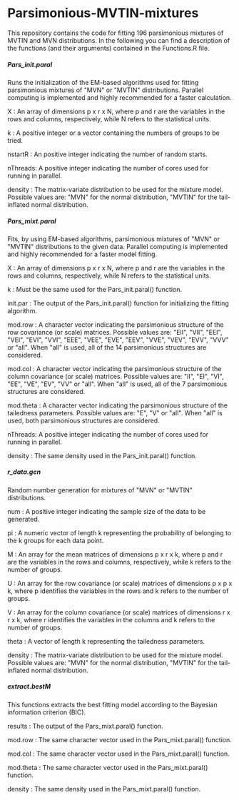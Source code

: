 # Parsimonious-MVTIN-mixtures
This repository contains the code for fitting 196 parsimonious mixtures of MVTIN and MVN distributions.
In the following you can find a description of the functions (and their arguments) contained in the Functions.R file.

##### Pars_init.paral #####

Runs the initialization of the EM-based algorithms used for fitting parsimonious mixtures of "MVN" or "MVTIN" distributions. Parallel computing is implemented and highly recommended for a faster calculation.

X : An array of dimensions p x r x N, where p and r are the variables in the rows and columns, respectively, while N refers to the statistical units.

k : A positive integer or a vector containing the numbers of groups to be tried.

nstartR : An positive integer indicating the number of random starts.

nThreads: A positive integer indicating the number of cores used for running in parallel.

density : The matrix-variate distribution to be used for the mixture model. Possible values are: "MVN" for the normal distribution, "MVTIN" for the tail-inflated normal distribution.

##### Pars_mixt.paral ##### 

Fits, by using EM-based algorithms, parsimonious mixtures of "MVN" or "MVTIN" distributions to the given data. Parallel computing is implemented and highly recommended for a faster model fitting. 

X : An array of dimensions p x r x N, where p and r are the variables in the rows and columns, respectively, while N refers to the statistical units.

k : Must be the same used for the Pars_init.paral() function.

init.par : The output of the Pars_init.paral() function for initializing the fitting algorithm.

mod.row : A character vector indicating the parsimonious structure of the row covariance (or scale) matrices. Possible values are: "EII", "VII", "EEI", "VEI", "EVI", "VVI", "EEE", "VEE", "EVE", "EEV", "VVE", "VEV", "EVV", "VVV" or "all". When "all" is used, all of the 14 parsimonious structures are considered.

mod.col : A character vector indicating the parsimonious structure of the column covariance (or scale) matrices. Possible values are: "II", "EI", "VI", "EE", "VE", "EV", "VV" or "all". When "all" is used, all of the 7 parsimonious structures are considered.

mod.theta : A character vector indicating the parsimonious structure of the tailedness parameters. Possible values are: "E", "V" or "all". When "all" is used, both parsimonious structures are considered.

nThreads: A positive integer indicating the number of cores used for running in parallel.

density : The same density used in the Pars_init.paral() function.

##### r_data.gen ##### 

Random number generation for mixtures of "MVN" or "MVTIN" distributions.

num : A positive integer indicating the sample size of the data to be generated.

pi : A numeric vector of length k representing the probability of belonging to the k groups for each data point.

M : An array for the mean matrices of dimensions p x r x k, where p and r are the variables in the rows and columns, respectively, while k refers to the number of groups.

U : An array for the row covariance (or scale) matrices of dimensions p x p x k, where p identifies the variables in the rows and k refers to the number of groups.

V : An array for the column covariance (or scale) matrices of dimensions r x r x k, where r identifies the variables in the columns and k refers to the number of groups.

theta : A vector of length k representing the tailedness parameters.

density : The matrix-variate distribution to be used for the mixture model. Possible values are: "MVN" for the normal distribution, "MVTIN" for the tail-inflated normal distribution.

##### extract.bestM ##### 

This functions extracts the best fitting model according to the Bayesian information criterion (BIC).

results : The output of the Pars_mixt.paral() function.

mod.row : The same character vector used in the Pars_mixt.paral() function.

mod.col : The same character vector used in the Pars_mixt.paral() function.

mod.theta : The same character vector used in the Pars_mixt.paral() function.

density : The same density used in the Pars_mixt.paral() function.


